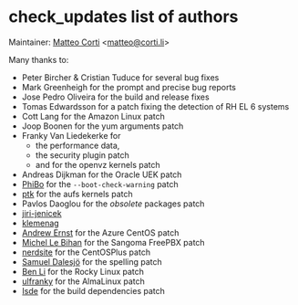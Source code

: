# check\_updates list of authors

Maintainer: [Matteo Corti](https://github.com/matteocorti) <[matteo@corti.li](mailto:matteo@.corti.li)>

Many thanks to:

 * Peter Bircher & Cristian Tuduce for several bug fixes
 * Mark Greenheigh for the prompt and precise bug reports
 * Jose Pedro Oliveira for the build and release fixes
 * Tomas Edwardsson for a patch fixing the detection of RH EL 6 systems
 * Cott Lang for the Amazon Linux patch
 * Joop Boonen for the yum arguments patch
 * Franky Van Liedekerke for
   * the performance data,
   * the security plugin patch
   * and for the openvz kernels patch
 * Andreas Dijkman for the Oracle UEK patch
 * [PhiBo](https://github.com/phibos) for the ```--boot-check-warning``` patch
 * [ptk](https://github.com/ptrj) for the aufs kernels patch
 * Pavlos Daoglou for the *obsolete* packages patch
 * [jiri-jenicek](https://github.com/jiri-jenicek)
 * [klemenag](https://github.com/klemenag)
 * [Andrew Ernst](https://github.com/ernstae) for the Azure CentOS patch
 * [Michel Le Bihan](https://github.com/mimi89999) for the  Sangoma FreePBX patch
 * [nerdsite](https://github.com/nerdsite) for the CentOSPlus patch
 * [Samuel Dalesjö](https://github.com/Dalesjo) for the spelling patch
 * [Ben Li](https://github.com/benjunmun) for the Rocky Linux patch
 * [ulfranky](https://github.com/ulfranky) for the AlmaLinux patch
 * [Isde](https://github.com/lsde) for the build dependencies patch
